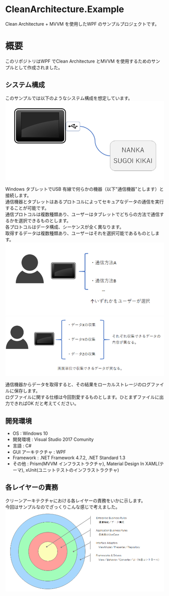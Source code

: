 # CleanArchitecture.Example
Clean Architecture + MVVM を使用したWPF のサンプルプロジェクトです。

# 概要  
このリポジトリはWPF でClean Architecture とMVVM を使用するためのサンプルとして作成されました。  

## システム構成  
このサンプルでは以下のようなシステム構成を想定しています。  
![システム構成](images/system_configuration.png)

Windows タブレットでUSB 有線で何らかの機器（以下"通信機器"とします）と接続します。  
通信機器とタブレットはあるプロトコルによってセキュアなデータの通信を実行することが可能です。  
通信プロトコルは複数種類あり、ユーザーはタブレットでどちらの方法で通信するかを選択できるものとします。  
各プロトコルはデータ構成、シーケンスが全く異なります。  
取得するデータは複数種類あり、ユーザーはそれを選択可能であるものとします。　　
![通信方法の選択](images/communication_type_selection.png)
![収集するデータの選択](images/data_collect_image.png)

通信機器からデータを取得すると、その結果をローカルストレージのログファイルに保存します。  
ログファイルに関する仕様は今回割愛するものとします。ひとまずファイルに出力できればOK だと考えてください。

## 開発環境  
* OS : Windows 10
* 開発環境 : Visual Studio 2017 Comunity
* 言語 : C#
* GUI アーキテクチャ : WPF
* Framework : .NET Framework 4.7.2, .NET Standard 1.3
* その他 : Prism(MVVM インフラストラクチャ), Material Design In XAML(テーマ), xUnit(ユニットテストのインフラストラクチャ)

## 各レイヤーの責務  
クリーンアーキテクチャにおける各レイヤーの責務をいかに示します。  
今回はサンプルなのでざっくりこんな感じで考えました。  
![レイヤーごとの責務](images/clean_architecture_layer_role.png)